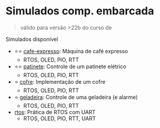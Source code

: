 # Simulados comp. embarcada

> válido para versão >22b do curso de

Simulados disponível

- ⭐⭐ [cafe-expresso](cafe-expresso): Máquina de café expresso
    - RTOS, OLED, PIO, RTT
- ⭐⭐ [patinete](patinete): Controle de um patinete elétrico
    - RTOS, OLED, PIO, RTT
- ⭐ [cofre](cofre): Implementação de um cofre
    - RTOS, OLED, PIO, RTT 
- ⭐ [geladeira](geladeira): Controle de uma geladeira (e alarme)
    - RTOS, OLED, PIO, RTT
- [rtos](rtos): Prática de RTOS com UART
    - RTOS, OLED, PIO, RTT, UART

